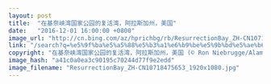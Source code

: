 ```yaml
---
layout: post
title:  "在基奈峡湾国家公园的复活湾，阿拉斯加州，美国"
date:   "2016-12-01 16:00:00 +0800"
image_url: "http://cn.bing.com/az/hprichbg/rb/ResurrectionBay_ZH-CN10718475653_1920x1080.jpg"
link: "/search?q=%e5%9f%ba%e5%a5%88%e5%b3%a1%e6%b9%be%e5%9b%bd%e5%ae%b6%e5%85%ac%e5%9b%ad&form=hpcapt&mkt=zh-cn"
copyright: "在基奈峡湾国家公园的复活湾，阿拉斯加州，美国 (© Ron Niebrugge/Alamy)"
image_hash: "a41c0a0ea3c90195c70244d77f9e2edd"
image_filename: "ResurrectionBay_ZH-CN10718475653_1920x1080.jpg"
---
```

